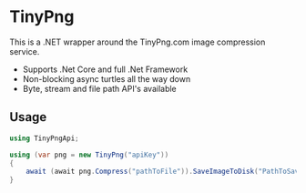 # TinyPng

This is a .NET wrapper around the TinyPng.com image compression service.

* Supports .Net Core and full .Net Framework
* Non-blocking async turtles all the way down
* Byte, stream and file path API's available



## Usage

```csharp
using TinyPngApi;

using (var png = new TinyPng("apiKey")) 
{
    await (await png.Compress("pathToFile")).SaveImageToDisk("PathToSave");
}
```

